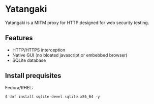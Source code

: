 # Yatangaki

Yatangaki is a MITM proxy for HTTP designed for web security testing.

## Features

- HTTP/HTTPS interception
- Native GUI (no bloated javascript or embebbed browser)
- SQLite database

## Install prequisites

Fedora/RHEL:

```
$ dnf install sqlite-devel sqlite.x86_64 -y
```
